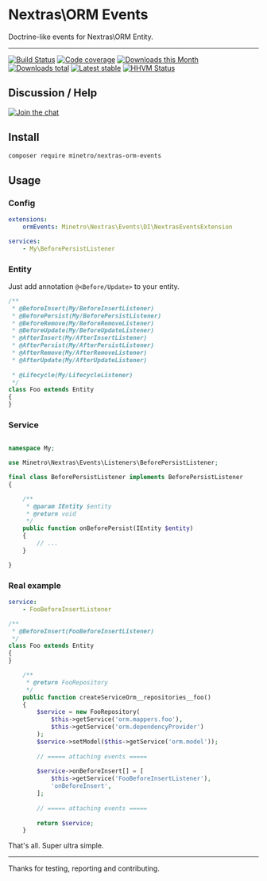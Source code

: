 # Nextras\ORM Events

Doctrine-like events for Nextras\ORM Entity.

-----

[![Build Status](https://img.shields.io/travis/minetro/nextras-orm-events.svg?style=flat-square)](https://travis-ci.org/minetro/nextras-orm-events)
[![Code coverage](https://img.shields.io/coveralls/minetro/nextras-orm-events.svg?style=flat-square)](https://coveralls.io/r/minetro/nextras-orm-events)
[![Downloads this Month](https://img.shields.io/packagist/dm/minetro/nextras-orm-events.svg?style=flat-square)](https://packagist.org/packages/minetro/nextras-orm-events)
[![Downloads total](https://img.shields.io/packagist/dt/minetro/nextras-orm-events.svg?style=flat-square)](https://packagist.org/packages/minetro/nextras-orm-events)
[![Latest stable](https://img.shields.io/packagist/v/minetro/nextras-orm-events.svg?style=flat-square)](https://packagist.org/packages/minetro/nextras-orm-events)
[![HHVM Status](https://img.shields.io/hhvm/minetro/nextras-orm-events.svg?style=flat-square)](http://hhvm.h4cc.de/package/minetro/nextras-orm-events)

## Discussion / Help

[![Join the chat](https://img.shields.io/gitter/room/minetro/nette.svg?style=flat-square)](https://gitter.im/minetro/nette?utm_source=badge&utm_medium=badge&utm_campaign=pr-badge&utm_content=badge)

## Install

```sh
composer require minetro/nextras-orm-events
```

## Usage

### Config

```yaml
extensions:
    ormEvents: Minetro\Nextras\Events\DI\NextrasEventsExtension
```

```yaml
services:
    - My\BeforePersistListener
```

### Entity

Just add annotation `@<Before/Update>` to your entity.

```php
/**
 * @BeforeInsert(My/BeforeInsertListener)
 * @BeforePersist(My/BeforePersistListener)
 * @BeforeRemove(My/BeforeRemoveListener)
 * @BeforeUpdate(My/BeforeUpdateListener)
 * @AfterInsert(My/AfterInsertListener)
 * @AfterPersist(My/AfterPersistListener)
 * @AfterRemove(My/AfterRemoveListener)
 * @AfterUpdate(My/AfterUpdateListener)
 
 * @Lifecycle(My/LifecycleListener)
 */
class Foo extends Entity
{
}

```

### Service

```php

namespace My;

use Minetro\Nextras\Events\Listeners\BeforePersistListener;

final class BeforePersistListener implements BeforePersistListener
{

    /**
     * @param IEntity $entity
     * @return void
     */
    public function onBeforePersist(IEntity $entity)
    {
        // ...
    }

}
```

### Real example

```yaml
service:
    - FooBeforeInsertListener
```

```php
/**
 * @BeforeInsert(FooBeforeInsertListener)
 */
class Foo extends Entity
{
}
```

```php
    /**
	 * @return FooRepository
	 */
	public function createServiceOrm__repositories__foo()
	{
		$service = new FooRepository(
		    $this->getService('orm.mappers.foo'),
			$this->getService('orm.dependencyProvider')
        );
		$service->setModel($this->getService('orm.model'));
	
        // ===== attaching events =====
			
		$service->onBeforeInsert[] = [
			$this->getService('FooBeforeInsertListener'),
			'onBeforeInsert',
		];
        
        // ===== attaching events =====
		
		return $service;
    }
```

That's all. Super ultra simple.

-----

Thanks for testing, reporting and contributing.
